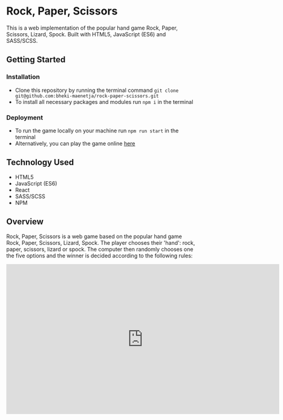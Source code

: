 # Rock, Paper, Scissors
This is a web implementation of the popular hand game Rock, Paper, Scissors, Lizard, Spock. Built with HTML5, JavaScript (ES6) and SASS/SCSS.

## Getting Started
### Installation
- Clone this repository by running the terminal command `git clone git@github.com:bheki-maenetja/rock-paper-scissors.git`
- To install all necessary packages and modules run `npm i` in the terminal

### Deployment
- To run the game locally on your machine run `npm run start` in the terminal
- Alternatively, you can play the game online [here](https://bheki-maenetja.github.io/rock-paper-scissors/)

## Technology Used
- HTML5
- JavaScript (ES6)
- React
- SASS/SCSS
- NPM

## Overview
Rock, Paper, Scissors is a web game based on the popular hand game Rock, Paper, Scissors, Lizard, Spock. The player chooses their 'hand': rock, paper, scissors, lizard or spock. The computer then randomly chooses one the five options and the winner is decided according to the following rules:
<iframe width="722" height="397" src="https://www.youtube.com/embed/pIpmITBocfM" frameborder="0" allow="accelerometer; autoplay; encrypted-media; gyroscope; picture-in-picture" allowfullscreen></iframe>